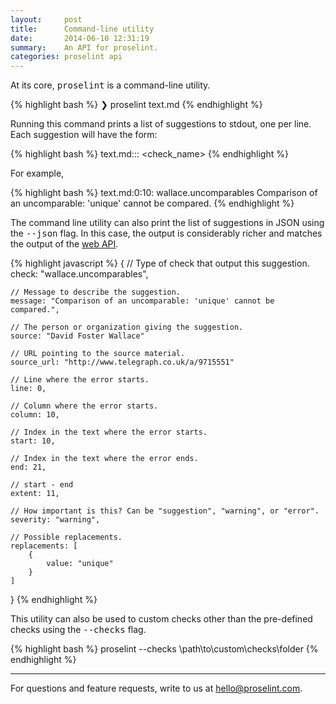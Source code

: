 ```yaml
---
layout:     post
title:      Command-line utility
date:       2014-06-10 12:31:19
summary:    An API for proselint.
categories: proselint api
---
```


At its core, <tt>proselint</tt> is a command-line utility.

{% highlight bash %}
❯ proselint text.md
{% endhighlight %}

Running this command prints a list of suggestions to stdout, one per line. Each suggestion will have the form:

{% highlight bash %}
text.md:<line>:<column>: <check_name> <message>
{% endhighlight %}

For example,

{% highlight bash %}
text.md:0:10: wallace.uncomparables Comparison of an uncomparable: 'unique' cannot be compared.
{% endhighlight %}

The command line utility can also print the list of suggestions in JSON using the <tt>&#45;&#45;json</tt> flag. In this case, the output is considerably richer and matches the output of the <a href="/api">web API</a>.

{% highlight javascript %}
{
    // Type of check that output this suggestion.
    check: "wallace.uncomparables",

    // Message to describe the suggestion.
    message: "Comparison of an uncomparable: 'unique' cannot be compared.",

    // The person or organization giving the suggestion.
    source: "David Foster Wallace"

    // URL pointing to the source material.
    source_url: "http://www.telegraph.co.uk/a/9715551"

    // Line where the error starts.
    line: 0,

    // Column where the error starts.
    column: 10,

    // Index in the text where the error starts.
    start: 10,

    // Index in the text where the error ends.
    end: 21,

    // start - end
    extent: 11,

    // How important is this? Can be "suggestion", "warning", or "error".
    severity: "warning",

    // Possible replacements.
    replacements: [
        {
            value: "unique"
        }
    ]
}
{% endhighlight %}

This utility can also be used to custom checks other than the pre-defined checks using the <tt>&#45;&#45;checks</tt> flag.

{% highlight bash %}
proselint --checks \path\to\custom\checks\folder
{% endhighlight %}

---

For questions and feature requests, write to us at <a href="mailto:hello@proselint.com">hello@proselint.com</a>.
